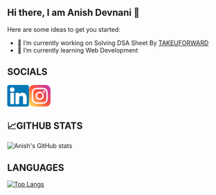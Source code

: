 ## Hi there, I am Anish Devnani 👋

<!-- <img width=1000 height=400 src="https://user-images.githubusercontent.com/91778054/171486317-97e726e1-9074-42fa-a64a-8593c238109d.png" alt=”my banner”> -->
<!-- <img width=600 height=300 src="https://user-images.githubusercontent.com/91778054/171486935-83cb8603-2faa-4bfd-8703-0453c762eb46.png" alt=”my banner”> -->
Here are some ideas to get you started:

- 🔭 I’m currently working on Solving DSA Sheet By [TAKEUFORWARD](https://takeuforward.org/interviews/strivers-sde-sheet-top-coding-interview-problems/)
- 🌱 I’m currently learning Web Development
<!-- - 👯 I’m looking to collaborate on ... -->
<!-- - 🤔 I’m looking for help with ... -->
<!-- - 💬 Ask me about ... -->

<!-- - 😄 Pronouns: ... -->
<!-- - ⚡ Fun fact:  -->

<!-- ## 💼 Technical Skills

![](https://img.shields.io/badge/Code-React-informational?style=flat&logo=react&color=61DAFB)
![](https://img.shields.io/badge/Code-JavaScript-informational?style=flat&logo=JavaScript&color=F7DF1E)
![](https://img.shields.io/badge/Code-HTML5-informational?style=flat&logo=HTML5&color=E34F26)
![](https://img.shields.io/badge/Code-Python-informational?style=flat&logo=Python&color=003B57) -->


## SOCIALS
<a href="https://www.linkedin.com/in/anish-devnani/"><img align="left" src="https://raw.githubusercontent.com/anishdv/anishdv/master/images/linkedin.svg" alt="Anish Devnani | LinkedIn" width="50px"/></a>
<a href="https://www.instagram.com/anish.dv_/?hl=en"><img align="left" src="https://raw.githubusercontent.com/anishdv/anishdv/master/images/instagram.svg" alt="Anish Devnani | Instagram" width="50px"/></a>
<br/>
<br/><br/>

## 📈GITHUB STATS
![Anish's GitHub stats](https://github-readme-stats.vercel.app/api?username=anishdv&show_icons=true&theme=default)
## LANGUAGES
[![Top Langs](https://github-readme-stats.vercel.app/api/top-langs/?username=anishdv&layout=dracula)](https://github.com/anishdv)
<!-- <img src="https://github-readme-stats.vercel.app/api?username=anishdv&&show_icons=true&title_color=ffffff&icon_color=bb2acf&text_color=daf7dc&bg_color=151515"> -->
